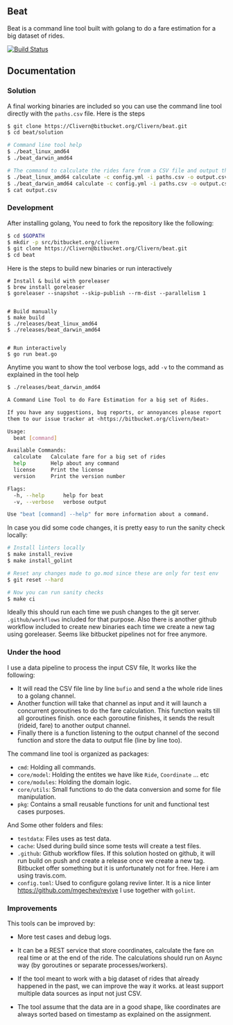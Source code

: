 ## Beat

Beat is a command line tool built with golang to do a fare estimation for a big dataset of rides.

[![Build Status](https://travis-ci.com/Clivern/Beat.svg?branch=master)](https://travis-ci.com/bitbucket/Clivern/beat)

## Documentation


### Solution

A final working binaries are included so you can use the command line tool directly with the `paths.csv` file. Here is the steps

```bash
$ git clone https://Clivern@bitbucket.org/Clivern/beat.git
$ cd beat/solution

# Command line tool help
$ ./beat_linux_amd64
$ ./beat_darwin_amd64

# The command to calculate the rides fare from a CSV file and output the result to another CSV file
$ ./beat_linux_amd64 calculate -c config.yml -i paths.csv -o output.csv
$ ./beat_darwin_amd64 calculate -c config.yml -i paths.csv -o output.csv
$ cat output.csv
```


### Development

After installing golang, You need to fork the repository like the following:

```bash
$ cd $GOPATH
$ mkdir -p src/bitbucket.org/clivern
$ git clone https://Clivern@bitbucket.org/Clivern/beat.git
$ cd beat
```

Here is the steps to build new binaries or run interactively

```
# Install & build with goreleaser
$ brew install goreleaser
$ goreleaser --snapshot --skip-publish --rm-dist --parallelism 1


# Build manually
$ make build
$ ./releases/beat_linux_amd64
$ ./releases/beat_darwin_amd64


# Run interactively
$ go run beat.go
```

Anytime you want to show the tool verbose logs, add `-v` to the command as explained in the tool help

```bash
$ ./releases/beat_darwin_amd64

A Command Line Tool to do Fare Estimation for a big set of Rides.

If you have any suggestions, bug reports, or annoyances please report
them to our issue tracker at <https://bitbucket.org/clivern/beat>

Usage:
  beat [command]

Available Commands:
  calculate   Calculate fare for a big set of rides
  help        Help about any command
  license     Print the license
  version     Print the version number

Flags:
  -h, --help      help for beat
  -v, --verbose   verbose output

Use "beat [command] --help" for more information about a command.
```

In case you did some code changes, it is pretty easy to run the sanity check locally:

```bash
# Install linters locally
$ make install_revive
$ make install_golint

# Reset any changes made to go.mod since these are only for test env
$ git reset --hard

# Now you can run sanity checks
$ make ci
```

Ideally this should run each time we push changes to the git server. `.github/workflows` included for that purpose.
Also there is another github workflow included to create new binaries each time we create a new tag using goreleaser. Seems like bitbucket pipelines not for free anymore.


### Under the hood

I use a data pipeline to process the input CSV file, It works like the following:

- It will read the CSV file line by line `bufio` and send a the whole ride lines to a golang channel.
- Another function will take that channel as input and it will launch a concurrent goroutines to do the fare calculation. This function waits till all goroutines finish. once each goroutine finishes, it sends the result (rideid, fare) to another output channel.
- Finally there is a function listening to the output channel of the second function and store the data to output file (line by line too).


The command line tool is organized as packages:

- `cmd`: Holding all commands.
- `core/model`: Holding the entites we have like `Ride`, `Coordinate` ... etc
- `core/modules`: Holding the domain logic.
- `core/utils`: Small functions to do the data conversion and some for file manipulation.
- `pkg`: Contains a small reusable functions for unit and functional test cases purposes.

And Some other folders and files:

- `testdata`: Files uses as test data.
- `cache`: Used during build since some tests will create a test files.
- `.github`: Github workflow files. If this solution hosted on github, it will run build on push and create a release once we create a new tag. Bitbucket offer something but it is unfortunately not for free. Here i am using travis.com.
- `config.toml`: Used to configure golang revive linter. It is a nice linter https://github.com/mgechev/revive I use together with `golint`.


### Improvements

This tools can be improved by:

- More test cases and debug logs.

- It can be a REST service that store coordinates, calculate the fare on real time or at the end of the ride. The calculations should run on Async way (by goroutines or separate processes/workers).

- If the tool meant to work with a big dataset of rides that already happened in the past, we can improve the way it works. at least support multiple data sources as input not just CSV.

- The tool assume that the data are in a good shape, like coordinates are always sorted based on timestamp as explained on the assignment.
